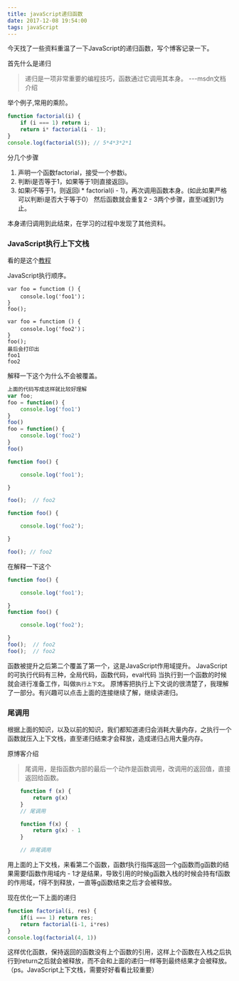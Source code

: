 ```yaml
---
title: javaScript递归函数
date: 2017-12-08 19:54:00
tags: javaScript
---
```


今天找了一些资料重温了一下JavaScript的递归函数，写个博客记录一下。

首先什么是递归
<!-- more -->
>  递归是一项非常重要的编程技巧，函数通过它调用其本身。 ---msdn文档介绍

举个例子,常用的乘阶。

```javascript
function factorial(i) {
	if (i === 1) return i;
	return i* factorial(i - 1);
}
console.log(factorial(5)); // 5*4*3*2*1
```
分几个步骤
1. 声明一个函数factorial，接受一个参数i。
2.	判断i是否等于1，如果等于1则直接返回i。
3.	如果i不等于1，则返回i * factorial(i - 1)，再次调用函数本身。(如此如果严格可以判断i是否大于等于0）
然后函数就会重复2 - 3两个步骤，直至i减到1为止。

本身递归调用到此结束，在学习的过程中发现了其他资料。

###  JavaScript执行上下文栈

看的是这个[教程](https://github.com/mqyqingfeng/Blog/issues/4)

JavaScript执行顺序。
```JS
var foo = functiom () {
	console.log('foo1')；
}
foo();

var foo = functiom () {
	console.log('foo2')；
}
foo();
最后会打印出
foo1
foo2
```
解释一下这个为什么不会被覆盖。
```js
上面的代码写成这样就比较好理解
var foo;
foo = function() {
	console.log('foo1')
}
foo()
foo = function() {
	console.log('foo2')
}
foo()

```
```js
function foo() {

    console.log('foo1');

}

foo();  // foo2

function foo() {

    console.log('foo2');

}

foo(); // foo2
```
在解释一下这个
```js
function foo() {

    console.log('foo1');

}
function foo() {

    console.log('foo2');

}
foo();  // foo2
foo();  // foo2
```
函数被提升之后第二个覆盖了第一个，这是JavaScript作用域提升。
JavaScript的可执行代码有三种，全局代码，函数代码，eval代码
当执行到一个函数的时候就会进行准备工作，叫做`执行上下文`。
原博客把执行上下文说的很清楚了，我理解了一部分。有兴趣可以点击上面的连接继续了解，继续讲递归。
###  尾调用

根据上面的知识，以及以前的知识，我们都知道递归会消耗大量内存，之执行一个函数就压入上下文栈，直至递归结束才会释放，造成递归占用大量内存。

原博客介绍
>  尾调用，是指函数内部的最后一个动作是函数调用，改调用的返回值，直接返回给函数。

```js
	function f (x) {
		return g(x)
	}
	// 尾调用
```
```js
	function f(x) {
		return g(x) - 1
	}

	// 非尾调用
```

用上面的上下文栈，来看第二个函数，函数f执行指挥返回一个g函数而g函数的结果需要f函数作用域内 - 1才是结果，导致引用的时候g函数入栈的时候会持有f函数的作用域，f得不到释放，一直等g函数结束之后才会被释放。


现在优化一下上面的递归

```js
function factorial(i, res) {
	if(i === 1) return res;
	return factorial(i-1, i*res)
}
console.log(factorial(4, 1)) 
```
这样优化函数，保持返回的函数没有上个函数的引用，这样上个函数在入栈之后执行到return之后就会被释放，而不会和上面的递归一样等到最终结果才会被释放。（ps。JavaScript上下文栈，需要好好看看比较重要）


